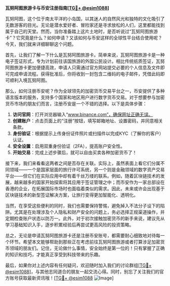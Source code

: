 **瓦努阿图旅游卡与币安注册指南[[TG💪+ @esim1088](https://t.me/s/esim1088)]**

瓦努阿图，这个位于南太平洋的小岛国，以其迷人的自然风光和独特的文化吸引了无数游客的目光。无论是潜水爱好者、冒险家还是寻求放松的人们，这里都能找到属于自己的天堂。然而，当你准备踏上这片土地时，是否听说过“瓦努阿图旅游卡”？它究竟是什么？如何申请？又该如何与币安这样的全球性平台结合使用呢？今天，我们就来详细聊聊这个问题。

首先，让我们了解一下什么是瓦努阿图旅游卡。简单来说，瓦努阿图旅游卡是一种电子签证形式，专为计划前往该国旅游的外国公民设计。相比传统纸质签证，瓦努阿图旅游卡更加便捷高效，申请人只需通过官方网站提交必要的个人信息及文件即可完成申请流程。获得批准后，你将收到一封包含二维码的电子邮件，凭借此码即可顺利入境瓦努阿图。

那么，如何注册币安呢？作为全球领先的加密货币交易平台之一，币安提供了多种语言版本的服务，支持多个国家和地区用户进行数字货币交易。对于想要参与加密货币市场的朋友们而言，注册币安是一个不错的选择。以下是具体步骤：

1. **访问官网**：打开浏览器输入“www.binance.com”，确保网址正确无误。
2. **创建账户**：点击页面上的“注册”按钮，填写邮箱地址、设置密码，并同意相关条款。
3. **身份验证**：根据提示上传身份证件照片或扫描件以完成KYC（了解你的客户）认证。
4. **安全设置**：启用双重身份验证（2FA），提高账户安全性。
5. **开始交易**：完成上述步骤后，就可以自由买卖各种加密货币了！

接下来，我们来看看这两者之间是否存在关联。实际上，虽然表面上看它们分属不同领域——一个是国家层面的旅行许可系统，另一个则是金融领域的数字资产交易平台——但它们在实际应用中却有着千丝万缕的联系。例如，随着区块链技术的发展，越来越多的国家开始探索将其应用于签证管理之中；而币安作为一家总部设在香港的企业，在拓展国际市场时也面临着类似的需求。因此，未来或许会出现基于区块链技术的新型签证解决方案，让旅行变得更加智能化、透明化。

当然，在享受这些便利的同时，我们也需要保持警惕，避免掉入不法分子设下的陷阱。尤其是在处理涉及个人隐私和财产安全的问题上，务必选择正规渠道操作，并定期检查账户状态以防万一。此外，对于初次接触加密货币的新手来说，建议先从学习基础知识入手，逐步积累经验后再尝试更高风险的投资策略。

总之，无论是申请瓦努阿图旅游卡还是注册币安账号，都需要耐心细致地对待每一个环节。希望本文能够帮助到那些正在考虑前往瓦努阿图旅游或者打算涉足加密货币领域的朋友们。记住，无论做什么事情，安全始终是第一位的！只有掌握了正确的知识和技巧，才能真正享受到科技带来的乐趣。

最后，如果你对上述内容有任何疑问，欢迎随时加入我们的讨论群组[[TG💪+ @esim1088](https://t.me/s/esim1088)]，与其他志同道合的朋友一起交流心得。同时，别忘了关注我们的官方账号获取最新资讯哦！[[TG💪+ @esim1088](https://t.me/s/esim1088) ![Image](https://i.postimg.cc/4NQfJmqS/Snipaste-2025-05-13-00-14-12.png)]